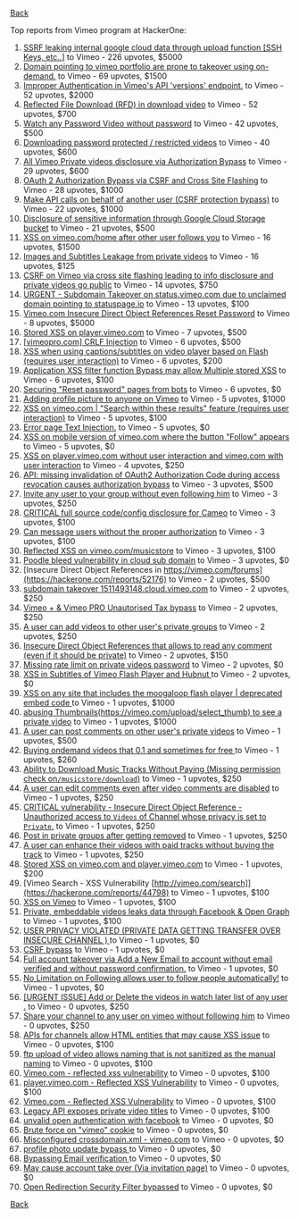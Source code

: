 [Back](../README.md)

Top reports from Vimeo program at HackerOne:

1. [SSRF  leaking internal google cloud data through upload function [SSH Keys, etc..]](https://hackerone.com/reports/549882) to Vimeo - 226 upvotes, $5000
2. [Domain pointing to vimeo portfolio are prone to takeover using on-demand.](https://hackerone.com/reports/387307) to Vimeo - 69 upvotes, $1500
3. [Improper Authentication in Vimeo's API 'versions' endpoint.](https://hackerone.com/reports/328724) to Vimeo - 52 upvotes, $2000
4. [Reflected File Download (RFD) in download video](https://hackerone.com/reports/378941) to Vimeo - 52 upvotes, $700
5. [Watch any Password Video without password](https://hackerone.com/reports/155618) to Vimeo - 42 upvotes, $500
6. [Downloading password protected / restricted videos](https://hackerone.com/reports/145467) to Vimeo - 40 upvotes, $600
7. [All Vimeo Private videos disclosure via Authorization Bypass](https://hackerone.com/reports/137502) to Vimeo - 29 upvotes, $600
8. [OAuth 2 Authorization Bypass via CSRF and Cross Site Flashing](https://hackerone.com/reports/136582) to Vimeo - 28 upvotes, $1000
9. [Make API calls on behalf of another user (CSRF protection bypass)](https://hackerone.com/reports/44146) to Vimeo - 22 upvotes, $1000
10. [Disclosure of sensitive information through Google Cloud Storage bucket](https://hackerone.com/reports/176013) to Vimeo - 21 upvotes, $500
11. [XSS on vimeo.com/home after other user follows you](https://hackerone.com/reports/87854) to Vimeo - 16 upvotes, $1500
12. [Images and Subtitles Leakage from private videos](https://hackerone.com/reports/136850) to Vimeo - 16 upvotes, $125
13. [CSRF on Vimeo via cross site flashing leading to info disclosure and private videos go public](https://hackerone.com/reports/136481) to Vimeo - 14 upvotes, $750
14. [URGENT - Subdomain Takeover on status.vimeo.com due to unclaimed domain pointing to statuspage.io](https://hackerone.com/reports/49663) to Vimeo - 13 upvotes, $100
15. [Vimeo.com Insecure Direct Object References Reset Password](https://hackerone.com/reports/42587) to Vimeo - 8 upvotes, $5000
16. [Stored XSS on player.vimeo.com](https://hackerone.com/reports/85488) to Vimeo - 7 upvotes, $500
17. [[vimeopro.com] CRLF Injection](https://hackerone.com/reports/39181) to Vimeo - 6 upvotes, $500
18. [XSS when using captions/subtitles on video player based on Flash (requires user interaction)](https://hackerone.com/reports/88508) to Vimeo - 6 upvotes, $200
19. [Application XSS filter function Bypass may allow Multiple stored XSS](https://hackerone.com/reports/44217) to Vimeo - 6 upvotes, $100
20. [Securing "Reset password" pages from bots](https://hackerone.com/reports/43807) to Vimeo - 6 upvotes, $0
21. [Adding profile picture to anyone on Vimeo](https://hackerone.com/reports/43617) to Vimeo - 5 upvotes, $1000
22. [XSS on vimeo.com | "Search within these results" feature (requires user interaction)](https://hackerone.com/reports/88105) to Vimeo - 5 upvotes, $100
23. [Error page Text Injection.](https://hackerone.com/reports/130914) to Vimeo - 5 upvotes, $0
24. [XSS on mobile version of vimeo.com where the button "Follow" appears](https://hackerone.com/reports/88088) to Vimeo - 5 upvotes, $0
25. [XSS on player.vimeo.com without user interaction and vimeo.com with user interaction](https://hackerone.com/reports/96229) to Vimeo - 4 upvotes, $250
26. [API: missing invalidation of OAuth2 Authorization Code during access revocation causes authorization bypass](https://hackerone.com/reports/57603) to Vimeo - 3 upvotes, $500
27. [Invite any user to your group without even following him](https://hackerone.com/reports/52707) to Vimeo - 3 upvotes, $250
28. [CRITICAL full source code/config disclosure for Cameo](https://hackerone.com/reports/43998) to Vimeo - 3 upvotes, $100
29. [Can message users without the proper authorization](https://hackerone.com/reports/46113) to Vimeo - 3 upvotes, $100
30. [Reflected XSS on vimeo.com/musicstore](https://hackerone.com/reports/85615) to Vimeo - 3 upvotes, $100
31. [Poodle bleed vulnerability in cloud sub domain](https://hackerone.com/reports/44202) to Vimeo - 3 upvotes, $0
32. [Insecure Direct Object References in https://vimeo.com/forums](https://hackerone.com/reports/52176) to Vimeo - 2 upvotes, $500
33. [subdomain takeover 1511493148.cloud.vimeo.com](https://hackerone.com/reports/46954) to Vimeo - 2 upvotes, $250
34. [Vimeo + & Vimeo PRO Unautorised Tax bypass](https://hackerone.com/reports/49561) to Vimeo - 2 upvotes, $250
35. [A user can add videos to other user's private groups](https://hackerone.com/reports/50786) to Vimeo - 2 upvotes, $250
36. [Insecure Direct Object References that allows to read any comment (even if it should be private)](https://hackerone.com/reports/52181) to Vimeo - 2 upvotes, $150
37. [Missing rate limit on private videos password](https://hackerone.com/reports/124564) to Vimeo - 2 upvotes, $0
38. [XSS in Subtitles of Vimeo Flash Player and Hubnut ](https://hackerone.com/reports/137023) to Vimeo - 2 upvotes, $0
39. [XSS on any site that includes the moogaloop flash player | deprecated embed code ](https://hackerone.com/reports/44512) to Vimeo - 1 upvotes, $1000
40. [abusing Thumbnails(https://vimeo.com/upload/select_thumb) to see a private video](https://hackerone.com/reports/43850) to Vimeo - 1 upvotes, $1000
41. [A user can post comments on other user's private videos](https://hackerone.com/reports/50829) to Vimeo - 1 upvotes, $500
42. [Buying ondemand videos that  0.1  and sometimes for free ](https://hackerone.com/reports/43602) to Vimeo - 1 upvotes, $260
43. [Ability to Download Music Tracks Without Paying (Missing permission check on`/musicstore/download`)](https://hackerone.com/reports/43770) to Vimeo - 1 upvotes, $250
44. [A user can edit comments even after video comments are disabled](https://hackerone.com/reports/50776) to Vimeo - 1 upvotes, $250
45. [CRITICAL vulnerability - Insecure Direct Object Reference - Unauthorized access to `Videos` of Channel whose privacy is set to `Private`.](https://hackerone.com/reports/45960) to Vimeo - 1 upvotes, $250
46. [Post in private groups after getting removed](https://hackerone.com/reports/51817) to Vimeo - 1 upvotes, $250
47. [A user can enhance their videos with paid tracks without buying the track](https://hackerone.com/reports/50941) to Vimeo - 1 upvotes, $250
48. [Stored XSS on vimeo.com and player.vimeo.com](https://hackerone.com/reports/87577) to Vimeo - 1 upvotes, $200
49. [Vimeo Search - XSS Vulnerability [http://vimeo.com/search]](https://hackerone.com/reports/44798) to Vimeo - 1 upvotes, $100
50. [XSS on Vimeo](https://hackerone.com/reports/45484) to Vimeo - 1 upvotes, $100
51. [Private, embeddable videos leaks data through Facebook & Open Graph](https://hackerone.com/reports/121919) to Vimeo - 1 upvotes, $100
52. [USER PRIVACY VIOLATED (PRIVATE DATA GETTING TRANSFER OVER INSECURE CHANNEL ) ](https://hackerone.com/reports/44056) to Vimeo - 1 upvotes, $0
53. [CSRF bypass](https://hackerone.com/reports/45428) to Vimeo - 1 upvotes, $0
54. [Full account takeover via Add a New Email to account without email verified and without password confirmation.](https://hackerone.com/reports/45084) to Vimeo - 1 upvotes, $0
55. [No Limitation on Following allows user to follow people automatically!](https://hackerone.com/reports/43846) to Vimeo - 1 upvotes, $0
56. [[URGENT ISSUE] Add or Delete the videos in watch later list of any user .](https://hackerone.com/reports/52982) to Vimeo - 0 upvotes, $250
57. [Share your channel to any user on vimeo without following him](https://hackerone.com/reports/52708) to Vimeo - 0 upvotes, $250
58. [APIs for channels allow HTML entities that may cause XSS issue](https://hackerone.com/reports/42702) to Vimeo - 0 upvotes, $100
59. [ftp upload of video allows naming that is not sanitized as the manual naming](https://hackerone.com/reports/45368) to Vimeo - 0 upvotes, $100
60. [Vimeo.com - reflected xss vulnerability](https://hackerone.com/reports/42584) to Vimeo - 0 upvotes, $100
61. [player.vimeo.com - Reflected XSS Vulnerability](https://hackerone.com/reports/43672) to Vimeo - 0 upvotes, $100
62. [Vimeo.com - Reflected XSS Vulnerability](https://hackerone.com/reports/42582) to Vimeo - 0 upvotes, $100
63. [Legacy API exposes private video titles](https://hackerone.com/reports/111386) to Vimeo - 0 upvotes, $100
64. [unvalid open authentication with facebook](https://hackerone.com/reports/44425) to Vimeo - 0 upvotes, $0
65. [Brute force on "vimeo" cookie](https://hackerone.com/reports/46109) to Vimeo - 0 upvotes, $0
66. [Misconfigured crossdomain.xml - vimeo.com](https://hackerone.com/reports/43070) to Vimeo - 0 upvotes, $0
67. [profile photo update bypass ](https://hackerone.com/reports/43758) to Vimeo - 0 upvotes, $0
68. [Bypassing Email verification ](https://hackerone.com/reports/49304) to Vimeo - 0 upvotes, $0
69. [May cause account take over (Via invitation page)](https://hackerone.com/reports/56182) to Vimeo - 0 upvotes, $0
70. [Open Redirection Security Filter bypassed](https://hackerone.com/reports/44157) to Vimeo - 0 upvotes, $0


[Back](../README.md)